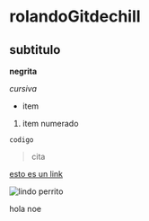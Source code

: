 # rolandoGitdechill
## subtitulo
 **negrita**

 _cursiva_

 * item

 1. item numerado

`codigo`

>cita

[esto es un link](http://google.com)

![lindo perrito](https://pbs.twimg.com/media/FejzkwUXkAA8SBe?format=jpg&name=900x900)

hola noe